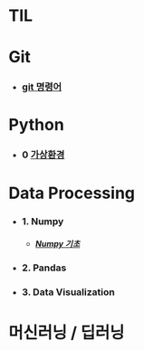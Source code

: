 # TIL
    
# Git
- ### [git 명령어](https://github.com/hanjhoon/hanjhoon.github.io/blob/main/git%20%EB%AA%85%EB%A0%B9%EC%96%B4.md)
    
# Python    
- ### 0 [가상환경](https://github.com/hanjhoon/hanjhoon.github.io/blob/main/Python/virtualenv.md)    
# Data Processing      
- ### 1. Numpy
  - ##### [Numpy 기초](https://github.com/hanjhoon/hanjhoon.github.io/blob/main/Python/Numpy/Numpy%EA%B8%B0%EC%B4%88.ipynb)    
- ### 2. Pandas
- ### 3. Data Visualization
# 머신러닝 / 딥러닝
